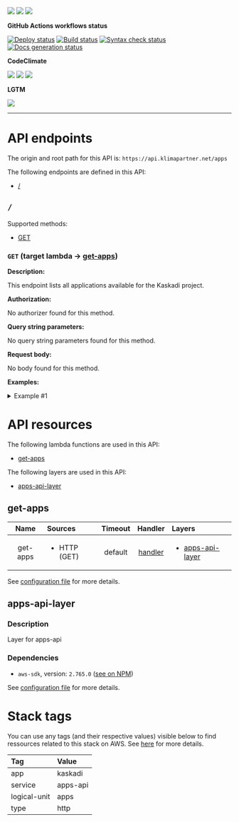 ![](https://img.shields.io/github/package-json/v/kaskadi/apps-api)
![](https://img.shields.io/badge/code--style-standard-blue)
![](https://img.shields.io/github/license/kaskadi/apps-api?color=blue)

**GitHub Actions workflows status**

[![Deploy status](https://img.shields.io/github/workflow/status/kaskadi/apps-api/deploy?label=deployed&logo=Amazon%20AWS)](https://github.com/kaskadi/apps-api/actions?query=workflow%3Adeploy)
[![Build status](https://img.shields.io/github/workflow/status/kaskadi/apps-api/build?label=build&logo=mocha)](https://github.com/kaskadi/apps-api/actions?query=workflow%3Abuild)
[![Syntax check status](https://img.shields.io/github/workflow/status/kaskadi/apps-api/syntax-check?label=syntax-check&logo=serverless)](https://github.com/kaskadi/apps-api/actions?query=workflow%3Asyntax-check)
[![Docs generation status](https://img.shields.io/github/workflow/status/kaskadi/apps-api/generate-docs?label=docs&logo=read-the-docs)](https://github.com/kaskadi/apps-api/actions?query=workflow%3Agenerate-docs)

**CodeClimate**

[![](https://img.shields.io/codeclimate/maintainability/kaskadi/apps-api?label=maintainability&logo=Code%20Climate)](https://codeclimate.com/github/kaskadi/apps-api)
[![](https://img.shields.io/codeclimate/tech-debt/kaskadi/apps-api?label=technical%20debt&logo=Code%20Climate)](https://codeclimate.com/github/kaskadi/apps-api)
[![](https://img.shields.io/codeclimate/coverage/kaskadi/apps-api?label=test%20coverage&logo=Code%20Climate)](https://codeclimate.com/github/kaskadi/apps-api)

**LGTM**

[![](https://img.shields.io/lgtm/grade/javascript/github/kaskadi/apps-api?label=code%20quality&logo=LGTM)](https://lgtm.com/projects/g/kaskadi/apps-api/?mode=list&logo=LGTM)

<!-- You can add badges inside of this section if you'd like -->

****

<!-- automatically generated documentation will be placed in here -->
# API endpoints

The origin and root path for this API is: `https://api.klimapartner.net/apps`

The following endpoints are defined in this API:
- [/](#/)

## `/` <a name="/"></a>

Supported methods:
- [GET](#/-GET)

### `GET` (target lambda → [get-apps](#get-apps)) <a name="/-GET"></a>

**Description:**

This endpoint lists all applications available for the Kaskadi project.

**Authorization:**

No authorizer found for this method.

**Query string parameters:**

No query string parameters found for this method.

**Request body:**

No body found for this method.

**Examples:**

<details>
<summary>Example #1</summary>

_Request:_

```HTTP
GET https://api.klimapartner.net/apps/
```

_Response:_

```HTTP
Status code:
  200

Headers:
  Access-Control-Allow-Origin: *

Body:
  [
    {
      "listed": true,
      "title": {
        "en": "Accounting",
        "de": "Buchhaltung",
        "fr": "Comptabilité"
      },
      "section": "finance",
      "main": "kaskadi-accounting.js",
      "description": {
        "en": "Accounting app",
        "de": "Buchhaltung",
        "fr": "Application pour la comptabilité"
      },
      "routes": [
        {
          "path": "/finance/accounting",
          "appPath": "/modules/@kaskadi/kaskadi-apps/kaskadi-accounting/kaskadi-accounting.js"
        }
      ]
    },
    {
      "listed": false,
      "title": {
        "en": "APP-TITLE-ENGLISH",
        "de": "APP-TITLE-GERMAN",
        "fr": "APP-TITLE-FRENCH"
      },
      "section": "",
      "main": "kaskadi-dashboard.js",
      "description": {
        "en": "APP-DESCRIPTION-ENGLISH",
        "de": "APP-DESCRIPTION-GERMAN",
        "fr": "APP-DESCRIPTION-FRENCH"
      },
      "routes": [
        {
          "path": "/",
          "appPath": "/modules/@kaskadi/kaskadi-apps/kaskadi-dashboard/kaskadi-dashboard.js"
        }
      ]
    }
  ]
```
</details>

# API resources

The following lambda functions are used in this API:
- [get-apps](#get-apps)

The following layers are used in this API:
- [apps-api-layer](#apps-api-layer)

## get-apps <a name="get-apps"></a>

|   Name   | Sources                      | Timeout |                  Handler                  | Layers                                              |
| :------: | :--------------------------- | :-----: | :---------------------------------------: | :-------------------------------------------------- |
| get-apps | <ul><li>HTTP (GET)</li></ul> | default | [handler](./lambdas/get-apps/get-apps.js) | <ul><li>[apps-api-layer](#apps-api-layer)</li></ul> |

See [configuration file](./serverless.yml) for more details.

## apps-api-layer <a name="apps-api-layer"></a>

### Description

Layer for apps-api

### Dependencies

- `aws-sdk`, version: `2.765.0` ([see on NPM](https://www.npmjs.com/package/aws-sdk))

See [configuration file](./serverless.yml) for more details.

# Stack tags

You can use any tags (and their respective values) visible below to find ressources related to this stack on AWS. See [here](https://docs.amazonaws.cn/en_us/AWSCloudFormation/latest/UserGuide/aws-properties-resource-tags.html) for more details.

| Tag          | Value    |
| :----------- | :------- |
| app          | kaskadi  |
| service      | apps-api |
| logical-unit | apps     |
| type         | http     |
<!-- automatically generated documentation will be placed in here -->

<!-- You can customize this template as you'd like! -->
